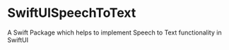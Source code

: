 # SwiftUISpeechToText
A Swift Package which helps to implement Speech to Text functionality in SwiftUI

